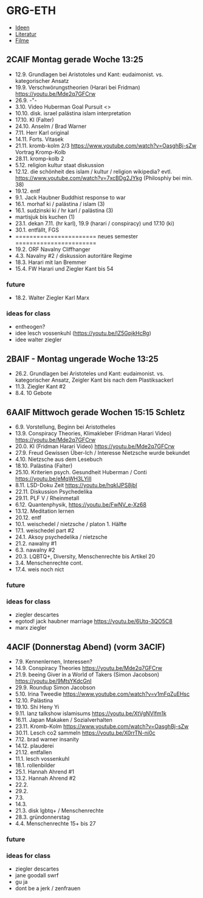 # GRG-ETH

- [Ideen](Ideen.html)
- [Literatur](Literatur.html)
- [Filme](Filme.html)

## 2CAIF Montag gerade Woche 13:25

- 12.9. Grundlagen bei Aristotoles und Kant: eudaimonist. vs. kategorischer
  Ansatz
- 19.9. Verschwörungstheorien (Harari bei Fridman)
  <https://youtu.be/Mde2q7GFCrw>
- 26.9. -"-
- 3.10. Video Huberman Goal Pursuit <>
- 10.10. disk. israel palästina islam interpretation
- 17.10. KI (Falter)
- 24.10. Anselm / Brad Warner
- 7.11. Herr Karl original
- 14.11. Forts. Vitasek
- 21.11. kromb-kolm 2/3 <https://www.youtube.com/watch?v=OasghBj-sZw> Vortrag
  Kromp-Kolb
- 28.11. kromp-kolb 2
- 5.12. religion kultur staat diskussion
- 12.12. die schönheit des islam / kultur / religion wikipedia? evtl.
  <https://www.youtube.com/watch?v=7xcBDg2JYkg> (Philosphiy bei min. 38)
- 19.12. entf
- 9.1. Jack Haubner Buddhist response to war
- 16.1. morhaf ki / palästina / islam (3)
- 16.1. sudzinski ki / hr karl / palästina (3)
- martisjuk bis kuchen (1)
- 23.1. dekan 7.11. (hr karl), 19.9 (harari / conspiracy) und 17.10 (ki)
- 30.1. entfällt, FGS
- ======================= neues semester =======================
- 19.2. ORF Navalny Cliffhanger
- 4.3. Navalny #2 / diskussion autoritäre Regime
- 18.3. Harari mit Ian Bremmer
- 15.4. FW Harari und Ziegler Kant bis 54

### future

- 18.2. Walter Ziegler Karl Marx

### ideas for class

- entheogen?
- idee lesch vossenkuhl (https://youtu.be/lZ5GpjkHcRg)
- idee walter ziegler

## 2BAIF - Montag ungerade Woche 13:25

- 26.2. Grundlagen bei Aristoteles und Kant: eudaimonist. vs. kategorischer
  Ansatz, Zeigler Kant bis nach dem Plastiksackerl
- 11.3. Ziegler Kant #2
- 8.4. 10 Gebote

## 6AAIF Mittwoch gerade Wochen 15:15 Schletz

- 6.9. Vorstellung, Beginn bei Aristotheles
- 13.9. Conspiracy Theories, Klimakleber (Fridman Harari Video)
  <https://youtu.be/Mde2q7GFCrw>
- 20.0. KI (Fridman Harari Video) <https://youtu.be/Mde2q7GFCrw>
- 27.9. Freud Gewissen Über-Ich / Interesse Nietzsche wurde bekundet
- 4.10. Nietzsche aus dem Lesebuch
- 18.10. Palästina (Falter)
- 25.10. Kriterien psych. Gesundheit Huberman / Conti
  <https://youtu.be/eMqWH3LYiII>
- 8.11. LSD-Doku Zeit <https://youtu.be/hqkIJPS8jbI>
- 22.11. Diskussion Psychedelika
- 29.11. PLF V / Rheinmetall
- 6.12. Quantenphysik, <https://youtu.be/FwNV_e-Xz68>
- 13.12. Meditation lernen
- 20.12. entf
- 10.1. weischedel / nietzsche / platon 1. Hälfte
- 17.1. weischedel part #2
- 24.1. Aksoy psychedelika / nietzsche
- 21.2. nawalny #1
- 6.3. nawalny #2
- 20.3. LQBTQ+, Diversity, Menschenrechte bis Artikel 20
- 3.4. Menschenrechte cont.
- 17.4. weis noch nict

### future

### ideas for class

- ziegler descartes
- egotod! jack haubner marriage <https://youtu.be/6Utq-3QO5C8>
- marx ziegler

## 4ACIF (Donnerstag Abend) (vorm 3ACIF)

- 7.9. Kennenlernen, Interessen?
- 14.9. Conspiracy Theories <https://youtu.be/Mde2q7GFCrw>
- 21.9. beeing Giver in a World of Takers (Simon Jacobson)
  <https://youtu.be/9MtsYKdcGnI>
- 29.9. Roundup Simon Jacobson
- 5.10. Irina Tweedie <https://www.youtube.com/watch?v=v1mFqZuEHsc>
- 12.10. Palästina
- 19.10. Shi Heny Yi
- 9.11. lanz talkshow islamisums <https://youtu.be/XtVgNVlfm1k>
- 16.11. Japan Makaken / Sozialverhalten
- 23.11. Kromb-Kolm <https://www.youtube.com/watch?v=OasghBj-sZw>
- 30.11. Lesch co2 sammeln <https://youtu.be/X0rrTN-ni0c>
- 7.12. brad warner insanity
- 14.12. plauderei
- 21.12. entfallen
- 11.1. lesch vossenkuhl
- 18.1. rollenbilder
- 25.1. Hannah Ahrend #1
- 13.2. Hannah Ahrend #2
- 22.2.
- 29.2.
- 7.3.
- 14.3.
- 21.3. disk lgbtq+ / Menschenrechte
- 28.3. gründonnerstag
- 4.4. Menschenrechte 15+ bis 27

### future

### ideas for class

- ziegler descartes
- jane goodall swrf
- gu ja
- dont be a jerk / zenfrauen
